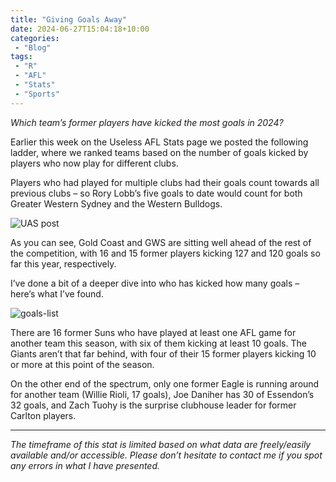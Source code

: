 ```yaml
---
title: "Giving Goals Away"
date: 2024-06-27T15:04:18+10:00
categories:
 - "Blog"
tags:
 - "R"
 - "AFL" 
 - "Stats"
 - "Sports"
---
```


*Which team’s former players have kicked the most goals in 2024?*

<!--more-->

Earlier this week on the Useless AFL Stats page we posted the following ladder, where we ranked teams based on the number of goals kicked by players who now play for different clubs. 

Players who had played for multiple clubs had their goals count towards all previous clubs – so Rory Lobb’s five goals to date would count for both Greater Western Sydney and the Western Bulldogs. 

![UAS post](/img/content/posts/giving-away-goals.jpg)

As you can see, Gold Coast and GWS are sitting well ahead of the rest of the competition, with 16 and 15 former players kicking 127 and 120 goals so far this year, respectively.  

I’ve done a bit of a deeper dive into who has kicked how many goals – here’s what I’ve found.

![goals-list](/img/content/posts/giving-away-goals-list-v2.png)

There are 16 former Suns who have played at least one AFL game for another team this season, with six of them kicking at least 10 goals. The Giants aren’t that far behind, with four of their 15 former players kicking 10 or more at this point of the season. 

On the other end of the spectrum, only one former Eagle is running around for another team (Willie Rioli, 17 goals), Joe Daniher has 30 of Essendon’s 32 goals, and Zach Tuohy is the surprise clubhouse leader for former Carlton players.

 --- 

*The timeframe of this stat is limited based on what data are freely/easily available and/or accessible. Please don’t hesitate to contact me if you spot any errors in what I have presented.*
